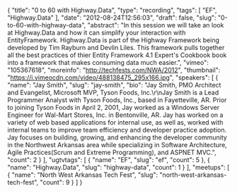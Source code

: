 {
  "title": "0 to 60 with Highway.Data",
  "type": "recording",
  "tags": [
    "EF",
    "Highway.Data"
  ],
  "date": "2012-08-24T12:56:03",
  "draft": false,
  "slug": "0-to-60-with-highway-data",
  "abstract": "In this session we will take an look at Highway.Data and how it can simplify your interaction with EntityFramework. Highway.Data is part of the Highway Framework being developed by Tim Rayburn and Devlin Liles. This framework pulls together all the best practices of thier Entity Framework 4.1 Expert's Cookbook book into a framework that makes consuming data much easier.",
  "vimeo": "105367618",
  "moreinfo": "http://techfests.com/NWA/2012",
  "thumbnail": "https://i.vimeocdn.com/video/488138475_295x166.jpg",
  "speakers": [
    {
      "name": "Jay Smith",
      "slug": "jay-smith",
      "bio": "Jay Smith, PMO Architect and Evangelist, Microsoft MVP, Tyson Foods, Inc.\r\nJay Smith is a Lead Programmer Analyst with Tyson Foods, Inc., based in Fayetteville, AR. Prior to joining Tyson Foods in April 2, 2001, Jay worked as a Windows Server Engineer for Wal-Mart Stores, Inc. in Bentonville, AR. Jay has worked on a variety of web based applications for internal use, as well as, worked with internal teams to improve team efficiency and developer practice adoption. Jay focuses on building, growing, and enhancing the developer community in the Northwest Arkansas area while specializing in Software Architecture, Agile Practices(Scrum and Extreme Programming), and ASPNET MVC.",
      "count": 2
    }
  ],
  "ugtvtags": [
    {
      "name": "EF",
      "slug": "ef",
      "count": 5
    },
    {
      "name": "Highway.Data",
      "slug": "highway-data",
      "count": 1
    }
  ],
  "meetups": [
    {
      "name": "North West Arkansas Tech Fest",
      "slug": "north-west-arkansas-tech-fest",
      "count": 9
    }
  ]
}